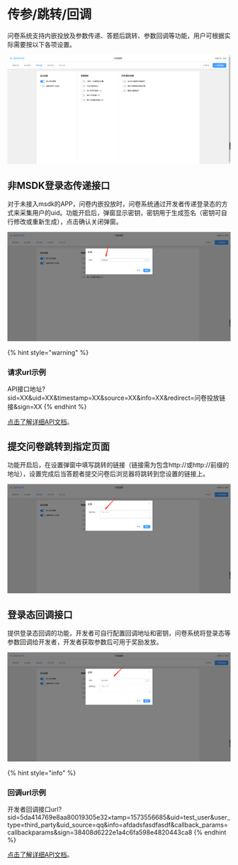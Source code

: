 # 传参/跳转/回调

问卷系统支持内嵌投放及参数传递、答题后跳转、参数回调等功能，用户可根据实际需要按以下各项设置。

![&#x4F20;&#x53C2;/&#x8DF3;&#x8F6C;/&#x56DE;&#x8C03;](../../.gitbook/assets/image%20%28221%29.png)

## 非MSDK登录态传递接口

对于未接入msdk的APP，问卷内嵌投放时，问卷系统通过开发者传递登录态的方式来采集用户的uid。功能开启后，弹窗显示密钥，密钥用于生成签名（密钥可自行修改或重新生成），点击确认关闭弹窗。

![&#x914D;&#x7F6E;&#x5BC6;&#x94A5;](../../.gitbook/assets/image%20%2811%29.png)

{% hint style="warning" %}
### 请求url示例

API接口地址?sid=XX&uid=XX&timestamp=XX&source=XX&info=XX&redirect=问卷投放链接&sign=XX
{% endhint %}

[点击了解详细API文档](../../api-wen-dang/fei-msdk-deng-lu-tai-chuan-di-jie-kou.md)。

## 提交问卷跳转到指定页面

功能开启后，在设置弹窗中填写跳转的链接（链接需为包含http://或http://前缀的地址），设置完成后当答题者提交问卷后浏览器将跳转到您设置的链接上。

![&#x8BBE;&#x7F6E;&#x8DF3;&#x8F6C;&#x5730;&#x5740;](../../.gitbook/assets/image%20%28240%29.png)

## 登录态回调接口

提供登录态回调的功能，开发者可自行配置回调地址和密钥，问卷系统将登录态等参数回调给开发者，开发者获取参数后可用于奖励发放。

![&#x914D;&#x7F6E;&#x767B;&#x5F55;&#x6001;&#x56DE;&#x8C03;](../../.gitbook/assets/image%20%28209%29.png)



{% hint style="info" %}
### 回调url示例

开发者回调接口url?sid=5da414769e8aa80019305e32×tamp=1573556685&uid=test\_user&user\_type=third\_party&uid\_source=qq&info=afdadsfasdfasdf&callback\_params=callbackparams&sign=38408d6222e1a4c6fa598e4820443ca8
{% endhint %}

[点击了解详细API文档](../../api-wen-dang/deng-lu-tai-hui-tiao-jie-kou.md)。

